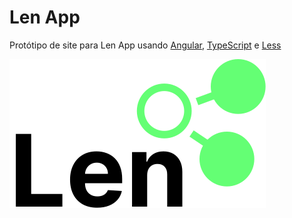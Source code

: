 # Len App

Protótipo de site para Len App usando [Angular](https://angular.io/), [TypeScript](https://www.typescriptlang.org/) e [Less](https://lesscss.org/)

![logo Len App](src/assets/img/icons/len-logo-big.svg)